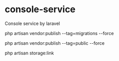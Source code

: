 # console-service
Console service by laravel


php artisan vendor:publish --tag=migrations --force

php artisan vendor:publish --tag=public --force

php artisan storage:link